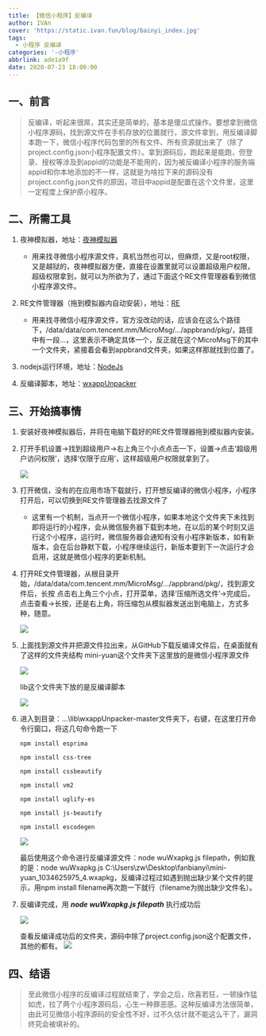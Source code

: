 ```yaml
---
title: 【微信小程序】反编译
author: IVAn
cover: 'https://static.ivan.fun/blog/bainyi_index.jpg'
tags:
  - 小程序 反编译
categories: '-小程序'
abbrlink: ade1a9f
date: 2020-07-23 18:00:00
---
```


## 一、前言
>反编译，听起来很屌，其实还是简单的，基本是傻瓜式操作。要想拿到微信小程序源码，找到源文件在手机存放的位置就行，源文件拿到，用反编译脚本跑一下，微信小程序代码包里的所有文件、所有资源就出来了（除了project.config.json小程序配置文件）。拿到源码后，跑起来是能跑，但登录、授权等涉及到appid的功能是不能用的，因为被反编译小程序的服务端appid和你本地添加的不一样，这就是为啥拉下来的源码没有project.config.json文件的原因，项目中appid是配置在这个文件里，这里一定程度上保护原小程序。


## 二、所需工具
1. 夜神模拟器，地址：[夜神模拟器](https://www.yeshen.com/)
   - 用来找寻微信小程序源文件，真机当然也可以，但麻烦，又是root权限，又是越狱的，夜神模拟器方便，直接在设置里就可以设置超级用户权限，超级权限拿到，就可以为所欲为了，通过下面这个RE文件管理器看到微信小程序源文件。   

2. RE文件管理器（拖到模拟器内自动安装），地址：[RE](http://www.pc6.com/az/56118.html)  
   - 用来找寻微信小程序源文件，官方没改动的话，应该会在这么个路径下，/data/data/com.tencent.mm/MicroMsg/.../appbrand/pkg/，路径中有一段...，这里表示不确定具体一个，反正就在这个MicroMsg下的其中一个文件夹，紧接着会看到appbrand文件夹，如果这样那就找到位置了。   
3. nodejs运行环境，地址：[NodeJs](http://nodejs.cn/)    

4. 反编译脚本，地址：[wxappUnpacker](https://github.com/vobear/wxappUnpacker)    


## 三、开始搞事情
1. 安装好夜神模拟器后，并将在电脑下载好的RE文件管理器拖到模拟器内安装。   

2. 打开手机设置->找到超级用户->右上角三个小点点击一下，设置->点击‘超级用户访问权限’，选择‘仅限于应用’，这样超级用户权限就拿到了。  

   ![](https://static.ivan.fun/blog/fanbianyi1.jpg)   

3. 打开微信，没有的在应用市场下载就行，打开想反编译的微信小程序，小程序打开后，可以切换到RE文件管理器去找源文件了
   - 这里有一个机制，当点开一个微信小程序，如果本地这个文件夹下未找到即将运行的小程序，会从微信服务器下载到本地，在以后的某个时刻又运行这个小程序，运行时，微信服务器会通知有没有小程序新版本，如有新版本，会在后台静默下载，小程序继续运行，新版本要到下一次运行才会启用，这就是微信小程序的更新机制。   

4. 打开RE文件管理器，从根目录开始，/data/data/com.tencent.mm/MicroMsg/.../appbrand/pkg/，找到源文件后，长按 点击右上角三个小点，打开菜单，选择‘压缩所选文件’->完成后，点击查看->长按，还是右上角，将压缩包从模拟器发送出到电脑上，方式多种，随意。  

   ![](https://static.ivan.fun/blog/fanbianyi2.jpg)  

5. 上面找到源文件并把源文件拉出来，从GitHub下载反编译文件后，在桌面就有了这样的文件夹结构 mini-yuan这个文件夹下这里放的是微信小程序源文件   

   ![](https://static.ivan.fun/blog/fanbianyi3.jpg)

   lib这个文件夹下放的是反编译脚本

   ![](https://static.ivan.fun/blog/fanbianyi5.jpg)  

6. 进入到目录：...\lib\wxappUnpacker-master文件夹下，右键，在这里打开命令行窗口，将这几句命令跑一下
   ```
   npm install esprima

   npm install css-tree

   npm install cssbeautify

   npm install vm2

   npm install uglify-es

   npm install js-beautify

   npm install escodegen

   ```
   
   ![](https://static.ivan.fun/blog/fanbianyi6.jpg) 
   
   最后使用这个命令进行反编译源文件：node wuWxapkg.js filepath，例如我的是：node wuWxapkg.js C:\Users\zw\Desktop\fanbianyi\mini-yuan\_1034625975_4.wxapkg，反编译过程过如遇到抛出缺少某个文件的提示，用npm install filename再次跑一下就行（filename为抛出缺少文件名）。

7. 反编译完成，用 ***node wuWxapkg.js filepath*** 执行成功后

   ![](https://static.ivan.fun/blog/fanbianyi7.jpg) 
   
   查看反编译成功后的文件夹，源码中除了project.config.json这个配置文件，其他的都有。
   ![](https://static.ivan.fun/blog/fanbianyi8.jpg) 

## 四、结语

>至此微信小程序的反编译过程就结束了，学会之后，欣喜若狂，一顿操作猛如虎，拉了两个小程序源码后，心生一种罪恶感。这种反编译方法很简单，由此可见微信小程序源码的安全性不好，过不久估计就不能这么干了，漏洞终究会被填补的。